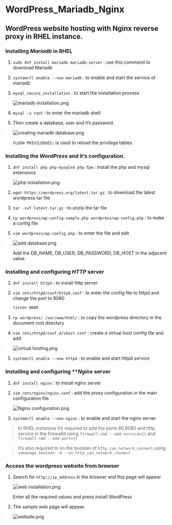 # WordPress_Mariadb_Nginx
## WordPress website hosting with Nginx reverse proxy in RHEL instance.

### Installing ***Mariadb* in RHEL**

1. `sudo dnf install mariadb mariadb-server` : use this command to download Mariadb
2. `systemctl enable --now mariadb` : to enable and start the service of mariadb
3. `mysql_secure_installation` : to start the installation process
    
    ![mariadb installation.png](https://github.com/Siddhant00Tiwari/WordPress_Mariadb_Nginx/blob/e626136d5cd994af9115d9e4e497d70267f0b31b/mariadb%20installation.png)
    
4. `mysql -u root` : to enter the mariadb shell
5. Then create a database, user and it’s password.
    
    ![creating mariadb database.png](https://github.com/Siddhant00Tiwari/WordPress_Mariadb_Nginx/blob/f8446f9b950183c03bece2478dbe354bcb9fc6ac/creating%20mariadb%20database.png)
    
    `FLUSH PRIVILEDGES;` is used to reload the privilege tables.
    

### Installing the *WordPress* and it’s configuration.

1. `dnf install php php-mysqlnd php-fpm` : install the php and mysql extensions
    
    ![php installation.png](https://github.com/Siddhant00Tiwari/WordPress_Mariadb_Nginx/blob/f8446f9b950183c03bece2478dbe354bcb9fc6ac/php%20installation.png)
    
2. `wget https://wordpress.org/latest.tar.gz` : to download the latest wordpress tar file
3. `tar -xvf latest.tar.gz` : to unzip the tar file
4. `cp wordpress/wp-config-sample.php wordpress/wp-config.php` : to make a config file 
5. `vim wordpress/wp-config.php` : to enter the file and edit 
    
    ![add database.png](https://github.com/Siddhant00Tiwari/WordPress_Mariadb_Nginx/blob/f8446f9b950183c03bece2478dbe354bcb9fc6ac/add%20database.png)
    
    Add the DB_NAME, DB_USER, DB_PASSWORD, DB_HOST in the adjacent value.
    

### Installing and configuring *HTTP* server

1. `dnf install httpd` : to install http server
2. `vim /etc/httpd/conf/httpd.conf` : to enter the config file to httpd and change the port to 8080
    
    ```bash
    listen 8080
    ```
    
3. `cp wordpress/ /var/www/html/` : to copy the wordpress directory in the document root directory
4. `vim /etc/httpd/conf.d/vhost.conf` : create a virtual host config file and add
    
    ![virtual hosting.png](https://github.com/Siddhant00Tiwari/WordPress_Mariadb_Nginx/blob/f8446f9b950183c03bece2478dbe354bcb9fc6ac/virtual%20hosting.png)
    
5. `systemctl enable --now httpd` : to enable and start httpd service

### Installing and configuring ***Nginx* server

1. `dnf install nginx` : to install nginx server
2. `vim /etc/nginx/nginx.conf` : add the proxy configuration in the main configuration file
    
    ![Nginx configuration.png](https://github.com/Siddhant00Tiwari/WordPress_Mariadb_Nginx/blob/f8446f9b950183c03bece2478dbe354bcb9fc6ac/nginx%20configuration.png)
    
3. `systemctl enable --now nginx` : to enable and start the nginx server

> In RHEL instances it’s required to add the ports 80,8080 and http service in the firewalld using `firewall-cmd --add-service={}` and `firewall-cmd --add-port={}`
> 

> It’s also required to on the boolean of `http_can_network_connect` using `semanage boolean -m --on http_can_network_connect`
> 

### Access the wordpress website from browser

1. Search for `http://ip_address` in the browser and this page will appear
    
    ![web installation.png](https://github.com/Siddhant00Tiwari/WordPress_Mariadb_Nginx/blob/f8446f9b950183c03bece2478dbe354bcb9fc6ac/web%20installation.png)
    
    Enter all the required values and press install WordPress
    
2. The sample web page will appear.
    
    ![website.png](https://github.com/Siddhant00Tiwari/WordPress_Mariadb_Nginx/blob/f8446f9b950183c03bece2478dbe354bcb9fc6ac/website.png)

